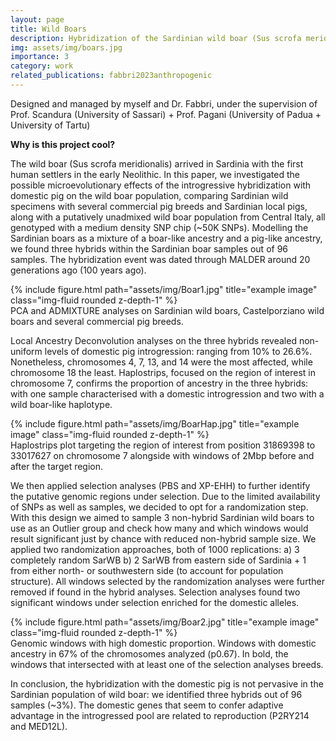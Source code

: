 ```yaml
---
layout: page
title: Wild Boars
description: Hybridization of the Sardinian wild boar (Sus scrofa meridionalis)
img: assets/img/boars.jpg
importance: 3
category: work
related_publications: fabbri2023anthropogenic
---
```


Designed and managed by myself and Dr. Fabbri, under the supervision of Prof. Scandura (University of Sassari) + Prof. Pagani (University of Padua + University of Tartu)

<b>Why is this project cool?</b> 
<html>
<head>
    <style>
        .highlight {
            border: 2px solid gray;
            padding: 5px;
            margin-bottom: 20px;
            display: inline-block; /* Adjust display property as per your layout requirements */
        }
    </style>
</head>
<body>

<div id="jsonParagraph"></div>

<script>
    const data = {
        "paragraph": "Two determined (yet very friendly) doctoral reseachers, fearlessly tackled the humongous challenge posed by the canonical scientific costrain: limited sample size. Embarked on an quest to uncover the most effective analytical methods, we successfully laid the groundwork for understanding the intricate dynamics of genetic hybridization between wild boars and domestic pigs, offering a first glance of the evolutionary history of the Sardinian wild boar population."
    };

    const div = document.getElementById("jsonParagraph");
    const span = document.createElement("span");
    span.textContent = data.paragraph;
    span.classList.add("highlight");
    div.appendChild(span);
</script>

</body>
</html>



The wild boar (Sus scrofa meridionalis) arrived in Sardinia with the first human settlers in the early Neolithic. In this paper, we investigated the possible microevolutionary effects of the introgressive hybridization with domestic pig on the wild boar population, comparing Sardinian wild specimens with several commercial pig breeds and Sardinian local pigs, along with a putatively unadmixed wild boar population from Central Italy, all genotyped with a medium density SNP chip (~50K SNPs).
Modelling the Sardinian boars as a mixture of a boar-like ancestry and a pig-like ancestry, we found three hybrids within the Sardinian boar samples out of 96 samples. The hybridization event was dated through MALDER around 20 generations ago (100 years ago).

<div class="row">
    <div class="col-sm mt-3 mt-md-0">
        {% include figure.html path="assets/img/Boar1.jpg" title="example image" class="img-fluid rounded z-depth-1" %}
    </div>
</div>
<div class="caption">
    PCA and ADMIXTURE analyses on Sardinian wild boars, Castelporziano wild boars and several commercial pig breeds.
</div>

Local Ancestry Deconvolution analyses on the three hybrids revealed non-uniform levels of domestic pig introgression: ranging from 10% to 26.6%. Nonetheless, chromosomes 4, 7, 13, and 14 were the most affected, while chromosome 18 the least. Haplostrips, focused on the region of interest in chromosome 7, confirms the proportion of ancestry in the three hybrids: with one sample characterised with a domestic introgression and two with a wild boar-like haplotype.

<div class="row">
    <div class="col-sm mt-3 mt-md-0">
        {% include figure.html path="assets/img/BoarHap.jpg" title="example image" class="img-fluid rounded z-depth-1" %}
    </div>
</div>
<div class="caption">
    Haplostrips plot targeting the region of interest from position 31869398 to 33017627 on chromosome 7 alongside with windows of 2Mbp before and after the target region.
</div>

We then applied selection analyses (PBS and XP-EHH) to further identify the putative genomic regions under selection. Due to the limited availability of SNPs as well as samples, we decided to opt for a randomization step. With this design we aimed to sample 3 non-hybrid Sardinian wild boars to use as an Outlier group and check how many and which windows would result significant just by chance with reduced non-hybrid sample size. We applied two randomization approaches, both of 1000 replications:
a) 3 completely random SarWB
b) 2 SarWB from eastern side of Sardinia + 1 from either north- or southwestern side (to account for population structure).
All windows selected by the randomization analyses were further removed if found in the hybrid analyses. Selection analyses found two significant windows under selection enriched for the domestic alleles.

<div class="row">
    <div class="col-sm mt-3 mt-md-0">
        {% include figure.html path="assets/img/Boar2.jpg" title="example image" class="img-fluid rounded z-depth-1" %}
    </div>
</div>
<div class="caption">
   Genomic windows with high domestic proportion. Windows with domestic ancestry in 67% of the chromosomes analyzed (p0.67). In bold, the windows that intersected with at least one of the selection analyses breeds.
</div>

In conclusion, the hybridization with the domestic pig is not pervasive in the Sardinian population of wild boar: we identified three hybrids out of 96 samples (~3%). The domestic genes that seem to confer adaptive advantage in the introgressed pool are related to reproduction (P2RY214 and MED12L).
